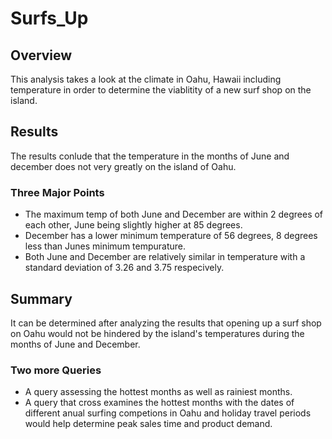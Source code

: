 # Surfs_Up
## Overview 
This analysis takes a look at the climate in Oahu, Hawaii including temperature in order to determine the viablitity of a new surf shop on the island. 

## Results
The results conlude that the temperature in the months of June and december does not very greatly on the island of Oahu.
### Three Major Points
* The maximum temp of both June and December are within 2 degrees of each other, June being slightly higher at 85 degrees.
* December has a lower minimum temperature of 56 degrees, 8 degrees less than Junes minimum tempurature.
* Both June and December are relatively similar in temperature with a standard deviation of 3.26 and 3.75 respecively.

## Summary
It can be determined after analyzing the results that opening up a surf shop on Oahu would not be hindered by the island's temperatures during the months of June and December.
### Two more Queries 
* A query assessing the hottest months as well as rainiest months.
* A query that cross examines the hottest months with the dates of different anual surfing competions in Oahu and holiday travel periods would help determine peak sales time and product demand.
